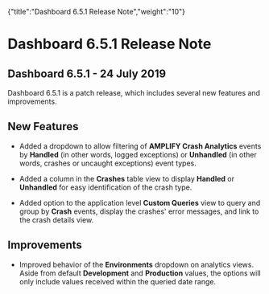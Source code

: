 {"title":"Dashboard 6.5.1 Release Note","weight":"10"} 

# Dashboard 6.5.1 Release Note

## Dashboard 6.5.1 - 24 July 2019

Dashboard 6.5.1 is a patch release, which includes several new features and improvements.

## New Features

*   Added a dropdown to allow filtering of **AMPLIFY Crash Analytics** events by **Handled** (in other words, logged exceptions) or **Unhandled** (in other words, crashes or uncaught exceptions) event types.
    
*   Added a column in the **Crashes** table view to display **Handled** or **Unhandled** for easy identification of the crash type.
    
*   Added option to the application level **Custom Queries** view to query and group by **Crash** events, display the crashes' error messages, and link to the crash details view.
    

## Improvements

*   Improved behavior of the **Environments** dropdown on analytics views. Aside from default **Development** and **Production** values, the options will only include values received within the queried date range.